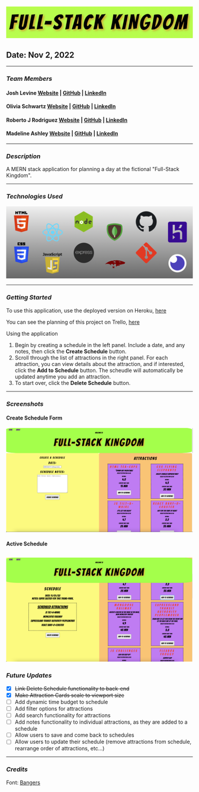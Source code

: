 ![Full-Stack Kingdom](./images/header_FSK.png)

## Date: Nov 2, 2022

---

### **_Team Members_**

#### Josh Levine [Website]() | [GitHub](https://github.com/jadlevine) | [LinkedIn](https://www.linkedin.com/in/joshua-adam-levine/)

#### Olivia Schwartz [Website]() | [GitHub]() | [LinkedIn]()

#### Roberto J Rodriguez [Website]() | [GitHub]() | [LinkedIn]()

#### Madeline Ashley [Website]() | [GitHub]() | [LinkedIn]()

---

### **_Description_**

A MERN stack application for planning a day at the fictional "Full-Stack Kingdom".

---

### **_Technologies Used_**

![Tech Used](./images/tech_banner_FSK.png)

---

### **_Getting Started_**

To use this application, use the deployed version on Heroku, [here](https://full-stack-kingdom-jal.herokuapp.com/)

You can see the planning of this project on Trello, [here](https://trello.com/b/P81pk3NA/theme-park-stack-a-thon)

Using the application

1. Begin by creating a schedule in the left panel. Include a date, and any notes, then click the **Create Schedule** button.
2. Scroll through the list of attractions in the right panel. For each attraction, you can view details about the attraction, and if interested, click the **Add to Schedule** button. The scheudle will automatically be updated anytime you add an attraction.
3. To start over, click the **Delete Schedule** button.

---

### **_Screenshots_**

#### Create Schedule Form

![home page](./images/home_page_screenshot_FSK.png)

#### Active Schedule

## ![scheduled attractions](./images/scheduled_attractions_screenshot_FSK.png)

### **_Future Updates_**

- [x] ~~Link Delete Schedule functionality to back-end~~
- [x] ~~Make Attraction Cards scale to viewport size~~
- [ ] Add dynamic time budget to schedule
- [ ] Add filter options for attractions
- [ ] Add search functionality for attractions
- [ ] Add notes functionality to individual attractions, as they are added to a schedule
- [ ] Allow users to save and come back to schedules
- [ ] Allow users to update their schedule (remove attractions from schedule, rearrange order of attractions, etc...)

---

### **_Credits_**

Font: [Bangers](https://fonts.google.com/specimen/Bangers)
